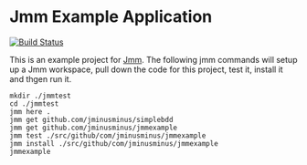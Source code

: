 # Jmm Example Application

[![Build Status](https://travis-ci.org/jminusminus/jmmexample.svg?branch=master)](https://travis-ci.org/jminusminus/jmmexample)

This is an example project for [Jmm](https://github.com/ricallinson/jmm). The following jmm commands will setup up a Jmm workspace, pull down the code for this project, test it, install it and thgen run it.

	mkdir ./jmmtest
	cd ./jmmtest
	jmm here .
	jmm get github.com/jminusminus/simplebdd
	jmm get github.com/jminusminus/jmmexample
	jmm test ./src/github/com/jminusminus/jmmexample
	jmm install ./src/github/com/jminusminus/jmmexample
	jmmexample
